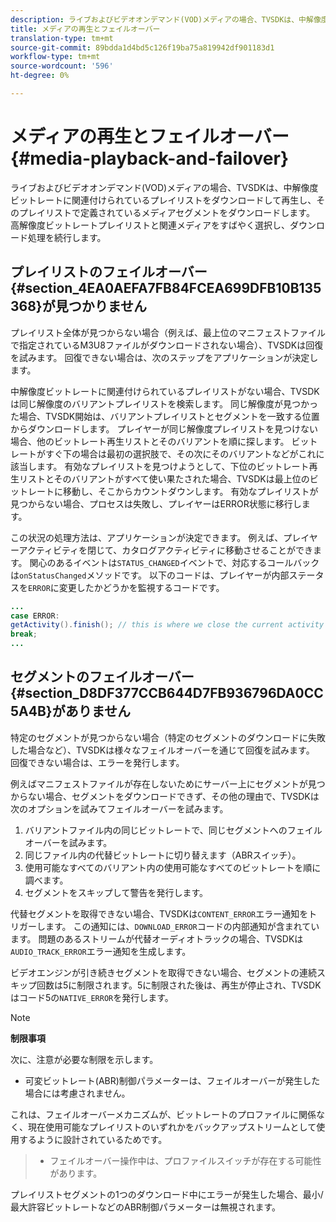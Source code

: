 ```yaml
---
description: ライブおよびビデオオンデマンド(VOD)メディアの場合、TVSDKは、中解像度ビットレートに関連付けられているプレイリストをダウンロードして再生し、そのプレイリストで定義されているメディアセグメントをダウンロードします。 高解像度ビットレートプレイリストと関連メディアをすばやく選択し、ダウンロード処理を続行します。
title: メディアの再生とフェイルオーバー
translation-type: tm+mt
source-git-commit: 89bdda1d4bd5c126f19ba75a819942df901183d1
workflow-type: tm+mt
source-wordcount: '596'
ht-degree: 0%

---
```



# メディアの再生とフェイルオーバー{#media-playback-and-failover}

ライブおよびビデオオンデマンド(VOD)メディアの場合、TVSDKは、中解像度ビットレートに関連付けられているプレイリストをダウンロードして再生し、そのプレイリストで定義されているメディアセグメントをダウンロードします。 高解像度ビットレートプレイリストと関連メディアをすばやく選択し、ダウンロード処理を続行します。

## プレイリストのフェイルオーバー{#section_4EA0AEFA7FB84FCEA699DFB10B135368}が見つかりません

プレイリスト全体が見つからない場合（例えば、最上位のマニフェストファイルで指定されているM3U8ファイルがダウンロードされない場合）、TVSDKは回復を試みます。 回復できない場合は、次のステップをアプリケーションが決定します。

中解像度ビットレートに関連付けられているプレイリストがない場合、TVSDKは同じ解像度のバリアントプレイリストを検索します。 同じ解像度が見つかった場合、TVSDK開始は、バリアントプレイリストとセグメントを一致する位置からダウンロードします。 プレイヤーが同じ解像度プレイリストを見つけない場合、他のビットレート再生リストとそのバリアントを順に探します。 ビットレートがすぐ下の場合は最初の選択肢で、その次にそのバリアントなどがこれに該当します。 有効なプレイリストを見つけようとして、下位のビットレート再生リストとそのバリアントがすべて使い果たされた場合、TVSDKは最上位のビットレートに移動し、そこからカウントダウンします。 有効なプレイリストが見つからない場合、プロセスは失敗し、プレイヤーはERROR状態に移行します。

この状況の処理方法は、アプリケーションが決定できます。 例えば、プレイヤーアクティビティを閉じて、カタログアクティビティに移動させることができます。 関心のあるイベントは`STATUS_CHANGED`イベントで、対応するコールバックは`onStatusChanged`メソッドです。 以下のコードは、プレイヤーが内部ステータスを`ERROR`に変更したかどうかを監視するコードです。

```java
... 
case ERROR: 
getActivity().finish(); // this is where we close the current activity (the Player activity) 
break; 
...
```

## セグメントのフェイルオーバー{#section_D8DF377CCB644D7FB936796DA0CC5A4B}がありません

特定のセグメントが見つからない場合（特定のセグメントのダウンロードに失敗した場合など）、TVSDKは様々なフェイルオーバーを通じて回復を試みます。 回復できない場合は、エラーを発行します。

例えばマニフェストファイルが存在しないためにサーバー上にセグメントが見つからない場合、セグメントをダウンロードできず、その他の理由で、TVSDKは次のオプションを試みてフェイルオーバーを試みます。

1. バリアントファイル内の同じビットレートで、同じセグメントへのフェイルオーバーを試みます。
1. 同じファイル内の代替ビットレートに切り替えます（ABRスイッチ）。
1. 使用可能なすべてのバリアント内の使用可能なすべてのビットレートを順に調べます。
1. セグメントをスキップして警告を発行します。

代替セグメントを取得できない場合、TVSDKは`CONTENT_ERROR`エラー通知をトリガーします。 この通知には、`DOWNLOAD_ERROR`コードの内部通知が含まれています。 問題のあるストリームが代替オーディオトラックの場合、TVSDKは`AUDIO_TRACK_ERROR`エラー通知を生成します。

ビデオエンジンが引き続きセグメントを取得できない場合、セグメントの連続スキップ回数は5に制限されます。5に制限された後は、再生が停止され、TVSDKはコード5の`NATIVE_ERROR`を発行します。

>[!NOTE]
>
>**制限事項**
>
>次に、注意が必要な制限を示します。
>
>* 可変ビットレート(ABR)制御パラメーターは、フェイルオーバーが発生した場合には考慮されません。
>
>  
これは、フェイルオーバーメカニズムが、ビットレートのプロファイルに関係なく、現在使用可能なプレイリストのいずれかをバックアップストリームとして使用するように設計されているためです。
>* フェイルオーバー操作中は、プロファイルスイッチが存在する可能性があります。
>
>  
プレイリストセグメントの1つのダウンロード中にエラーが発生した場合、最小/最大許容ビットレートなどのABR制御パラメーターは無視されます。
